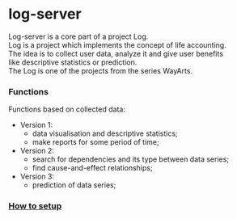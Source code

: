 # log-server

Log-server is a core part of a project Log.<br>
Log is a project which implements the concept of life accounting.<br>
The idea is to collect user data, analyze it and give user benefits<br>
like descriptive statistics or prediction.<br>
The Log is one of the projects from the series WayArts.<br>

### Functions
Functions based on collected data:<br>
- Version 1:
  - data visualisation and descriptive statistics;
  - make reports for some period of time;
- Version 2:
  - search for dependencies and its type between data series;
  - find cause-and-effect relationships;
- Version 3:
  - prediction of data series;

### [How to setup](https://github.com/sahlet-official/welllog-telegram/wiki/How-to-setup-project)
